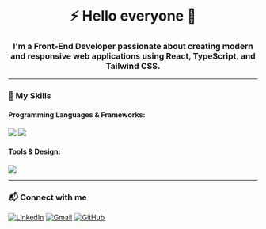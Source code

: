 <h1 align="center">⚡ Hello everyone 👋</h1>
<h3 align="center">I'm a Front-End Developer passionate about creating modern and responsive web applications using React, TypeScript, and Tailwind CSS.</h3>

---

### 🧠 My Skills

#### Programming Languages & Frameworks:
<p>
  <img src="https://skillicons.dev/icons?i=html,css,js,ts" />
  <img src="https://skillicons.dev/icons?i=react,tailwind,sass" />
</p>

#### Tools & Design:
<p>
  <img src="https://skillicons.dev/icons?i=figma,git,vscode" />
</p>

---

### 📬 Connect with me

[![LinkedIn](https://img.shields.io/badge/LinkedIn-blue?style=for-the-badge&logo=linkedin&logoColor=white)](https://www.linkedin.com/in/renan-vargas-menezes-960548209/)
[![Gmail](https://img.shields.io/badge/Gmail-D14836?style=for-the-badge&logo=gmail&logoColor=white)](mailto:renanvargasm@hotmail.com)
[![GitHub](https://img.shields.io/badge/GitHub-333?style=for-the-badge&logo=github&logoColor=white)](https://github.com/Renan-Vargas)

